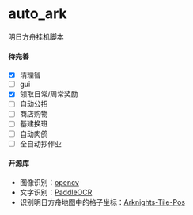 # auto_ark

明日方舟挂机脚本

#### 待完善

- [x] 清理智
- [ ] gui
- [x] 领取日常/周常奖励
- [ ] 自动公招
- [ ] 商店购物
- [ ] 基建换班
- [ ] 自动肉鸽
- [ ] 全自动抄作业

#### 开源库

- 图像识别：[opencv](https://github.com/opencv/opencv.git)
- 文字识别：[PaddleOCR](https://github.com/PaddlePaddle/PaddleOCR)
- 识别明日方舟地图中的格子坐标：[Arknights-Tile-Pos](https://github.com/yuanyan3060/Arknights-Tile-Pos)